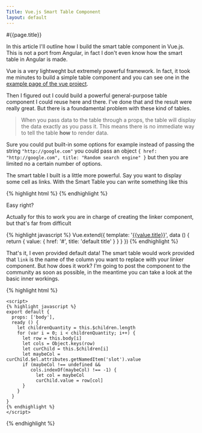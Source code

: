 ```yaml
---
Title: Vue.js Smart Table Component
layout: default
---
```


#{{page.title}}

In this article I'll outline how I build the smart table component in Vue.js. This is not a port from Angular, in fact I don't even know how the smart table in Angular is made.

Vue is a very lightweght but extremely powerful framework. In fact, it took me minutes to build a simple table component and you can see one in the [example page of the vue project](http://vuejs.org/examples/grid-component.html).

Then I figured out I could build a powerful general-purpose table component I could reuse here and there. I've done that and the result were really great. But there is a foundamental problem with these kind of tables.

> When you pass data to the table through a props, the table will display the data exactly as you pass it. This means there is no immediate way to tell the table **how** to render data.

Sure you could put built-in some options for example instead of passing the string `"http://google.com"` you could pass an object `{ href: "http://google.com", title: "Random search engine" }` but then you are limited no a certain number of options.

The smart table I built is a little more powerful. Say you want to display some cell as links. With the Smart Table you can write something like this

{% highlight html %}
    <smart-table :body="body">
      <linker slot="link"></linker>
    </smart-table>
{% endhighlight %}

Easy right?

Actually for this to work you are in charge of creating the linker component, but that's far from difficult

{% highlight javascript %}
    Vue.extend({
      template: '<a href="{{value.href}}">{{value.title}}</a>',
      data () { return { value: { href: '#', title: 'default title' } } }
    })
{% endhighlight %}

That's it, I even provided default data! The smart table would work provided that `link` is the name of the column you want to replace with your linker component. But how does it work? I'm going to post the component to the community as soon as possible, in the meantime you can take a look at the basic inner workings.

{% highlight html %}
    <template>
      <div class="smart-table">
        <table>
          <tbody>
            <tr v-for="row in body">
              <td v-for="(col, value) in row" :class="col">
                <slot :name="col">
                  {{value}} // the default behavior is plain text
                </slot>
              </td>
            </tr>
          </tbody>
        </table>
      </div>
    </template>
    
    <script>
    {% highlight javascript %}
    export default {
      props: ['body'],
      ready () {
        let childrenQuantity = this.$children.length
        for (var i = 0; i < childrenQuantity; i++) {
          let row = this.body[i]
          let cols = Object.keys(row)
          let curChild = this.$children[i]
          let maybeCol = curChild.$el.attributes.getNamedItem('slot').value
          if (maybeCol !== undefined &&
             cols.indexOf(maybeCol) !== -1) {
               let col = maybeCol
               curChild.value = row[col]
          }
        }
      }
    }
    {% endhighlight %}
    </script>
{% endhighlight %}
